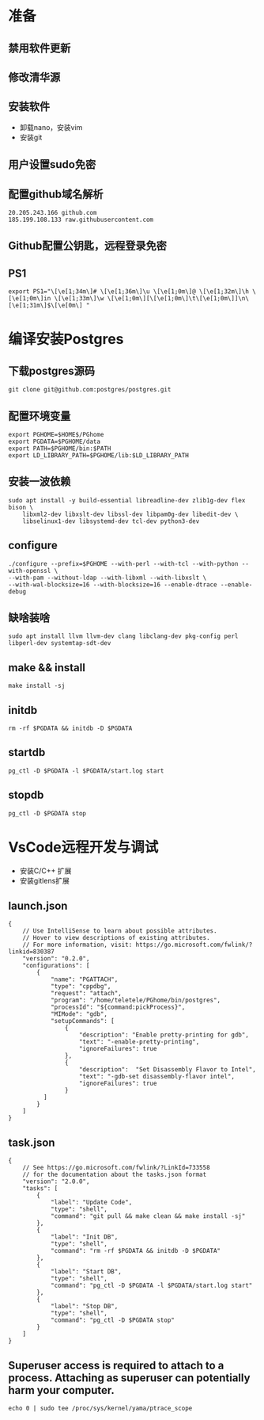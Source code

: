 # 准备
## 禁用软件更新
## 修改清华源
## 安装软件
- 卸载nano，安装vim
- 安装git

## 用户设置sudo免密
## 配置github域名解析
```
20.205.243.166 github.com
185.199.108.133 raw.githubusercontent.com
```

## Github配置公钥匙，远程登录免密
## PS1
```
export PS1="\[\e[1;34m\]# \[\e[1;36m\]\u \[\e[1;0m\]@ \[\e[1;32m\]\h \[\e[1;0m\]in \[\e[1;33m\]\w \[\e[1;0m\][\[\e[1;0m\]\t\[\e[1;0m\]]\n\[\e[1;31m\]$\[\e[0m\] "
```

# 编译安装Postgres
## 下载postgres源码
```
git clone git@github.com:postgres/postgres.git
```

## 配置环境变量
```
export PGHOME=$HOME$/PGhome
export PGDATA=$PGHOME/data
export PATH=$PGHOME/bin:$PATH
export LD_LIBRARY_PATH=$PGHOME/lib:$LD_LIBRARY_PATH
```

## 安装一波依赖
```
sudo apt install -y build-essential libreadline-dev zlib1g-dev flex bison \
    libxml2-dev libxslt-dev libssl-dev libpam0g-dev libedit-dev \
    libselinux1-dev libsystemd-dev tcl-dev python3-dev 

```
## configure
```
./configure --prefix=$PGHOME --with-perl --with-tcl --with-python --with-openssl \
--with-pam --without-ldap --with-libxml --with-libxslt \
--with-wal-blocksize=16 --with-blocksize=16 --enable-dtrace --enable-debug  
```

## 缺啥装啥
```
sudo apt install llvm llvm-dev clang libclang-dev pkg-config perl libperl-dev systemtap-sdt-dev
```

## make && install
```
make install -sj
```

## initdb
```
rm -rf $PGDATA && initdb -D $PGDATA
```

## startdb
```
pg_ctl -D $PGDATA -l $PGDATA/start.log start
```

## stopdb
```
pg_ctl -D $PGDATA stop
```

# VsCode远程开发与调试
- 安装C/C++ 扩展
- 安装gitlens扩展

## launch.json
```
{
    // Use IntelliSense to learn about possible attributes.
    // Hover to view descriptions of existing attributes.
    // For more information, visit: https://go.microsoft.com/fwlink/?linkid=830387
    "version": "0.2.0",
    "configurations": [
        {
            "name": "PGATTACH",
            "type": "cppdbg",
            "request": "attach",
            "program": "/home/teletele/PGhome/bin/postgres",
            "processId": "${command:pickProcess}",
            "MIMode": "gdb",
            "setupCommands": [
                {
                    "description": "Enable pretty-printing for gdb",
                    "text": "-enable-pretty-printing",
                    "ignoreFailures": true
                },
                {
                    "description":  "Set Disassembly Flavor to Intel",
                    "text": "-gdb-set disassembly-flavor intel",
                    "ignoreFailures": true
                }
          ]
        }
    ]
}
```
## task.json
```
{
    // See https://go.microsoft.com/fwlink/?LinkId=733558
    // for the documentation about the tasks.json format
    "version": "2.0.0",
    "tasks": [
        {
            "label": "Update Code",
            "type": "shell",
            "command": "git pull && make clean && make install -sj"
        },
        {
            "label": "Init DB",
            "type": "shell",
            "command": "rm -rf $PGDATA && initdb -D $PGDATA"
        },
        {
            "label": "Start DB",
            "type": "shell",
            "command": "pg_ctl -D $PGDATA -l $PGDATA/start.log start"
        },
        {
            "label": "Stop DB",
            "type": "shell",
            "command": "pg_ctl -D $PGDATA stop"
        }
    ]
}
```

## Superuser access is required to attach to a process. Attaching as superuser can potentially harm your computer.
```
echo 0 | sudo tee /proc/sys/kernel/yama/ptrace_scope
```
